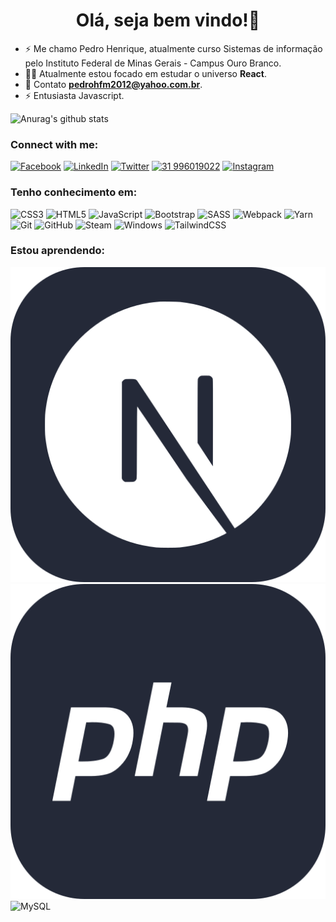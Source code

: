 <h1 align="center">Olá, seja bem vindo!👋</h1>

- ⚡ Me chamo Pedro Henrique, atualmente curso Sistemas de informação pelo Instituto Federal de Minas Gerais - Campus Ouro Branco.
- 🚣🏻 Atualmente estou focado em estudar o universo **React**.
- 📩 Contato **pedrohfm2012@yahoo.com.br**.
- ⚡ Entusiasta Javascript.

![Anurag's github stats](https://github-readme-stats.vercel.app/api?username=pedroohmf&show_icons=true&theme=react)


<h3 align="left">Connect with me:</h3>
<p align="left">

<a href="https://www.facebook.com/pedroo2017/" target="blank">	![Facebook](https://img.shields.io/badge/Facebook-%231877F2.svg?style=for-the-badge&logo=Facebook&logoColor=white)</a>
<a href="https://www.linkedin.com/in/pedro-figueiredo-ab5832210/" target="blank">	![LinkedIn](https://img.shields.io/badge/linkedin-%230077B5.svg?style=for-the-badge&logo=linkedin&logoColor=white)</a>
<a href="https://twitter.com/pedrofig17" target="blank">	![Twitter](https://img.shields.io/badge/pedrofig17-%231DA1F2.svg?style=for-the-badge&logo=Twitter&logoColor=white)</a>
<a href="/" target="blank">	![31 996019022](https://img.shields.io/badge/31996019022-25D366?style=for-the-badge&logo=whatsapp&logoColor=white)</a>
<a href="https://www.instagram.com/pedrofigueiredo17/" target="blank">	![Instagram](https://img.shields.io/badge/pedrofigueiredo17-%23E4405F.svg?style=for-the-badge&logo=Instagram&logoColor=white)</a>



<h3 align="left">Tenho conhecimento em:</h3>

![CSS3](https://img.shields.io/badge/css3-%231572B6.svg?style=for-the-badge&logo=css3&logoColor=white)
![HTML5](https://img.shields.io/badge/html5-%23E34F26.svg?style=for-the-badge&logo=html5&logoColor=white)
![JavaScript](https://img.shields.io/badge/javascript-%23323330.svg?style=for-the-badge&logo=javascript&logoColor=%23F7DF1E)
![Bootstrap](https://img.shields.io/badge/bootstrap-%23563D7C.svg?style=for-the-badge&logo=bootstrap&logoColor=white)
![SASS](https://img.shields.io/badge/SASS-hotpink.svg?style=for-the-badge&logo=SASS&logoColor=white)
![Webpack](https://img.shields.io/badge/webpack-%238DD6F9.svg?style=for-the-badge&logo=webpack&logoColor=black)
![Yarn](https://img.shields.io/badge/yarn-%232C8EBB.svg?style=for-the-badge&logo=yarn&logoColor=white)
![Git](https://img.shields.io/badge/git-%23F05033.svg?style=for-the-badge&logo=git&logoColor=white)
![GitHub](https://img.shields.io/badge/github-%23121011.svg?style=for-the-badge&logo=github&logoColor=white)
![Steam](https://img.shields.io/badge/steam-%23000000.svg?style=for-the-badge&logo=steam&logoColor=white)
![Windows](https://img.shields.io/badge/Windows-0078D6?style=for-the-badge&logo=windows&logoColor=white)
![TailwindCSS](https://img.shields.io/badge/tailwindcss-%2338B2AC.svg?style=for-the-badge&logo=tailwind-css&logoColor=white)
<h3 align="left">Estou aprendendo:</h3>


![Next](https://github.com/tandpfun/skill-icons/blob/main/icons/NextJS-Dark.svg)
![PHP](https://github.com/tandpfun/skill-icons/blob/main/icons/PHP-Dark.svg)
![MySQL](https://img.shields.io/badge/mysql-%2300f.svg?style=for-the-badge&logo=mysql&logoColor=white)
